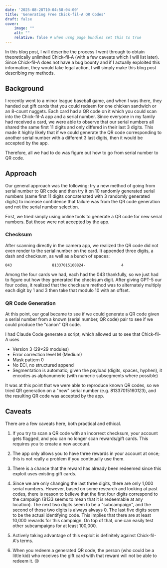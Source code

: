 ```yaml
---
date: '2025-08-28T10:04:58-04:00'
title: 'Generating Free Chick-fil-A QR Codes'
draft: false
cover:
    image: ""
    alt: ""
    relative: false # when usng page bundles set this to true
---
```


In this blog post, I will describe the process I went through to obtain theoretically unlimited Chick-fil-A (with a few caveats which I will list later). Since Chick-fil-A does not have a bug bounty and if I actually exploited this information, they would take legal action, I will simply make this blog post describing my methods.

## Background

I recently went to a minor league baseball game, and when I was there, they handed out gift cards that you could redeem for one chicken sandwich or an 8-count nuggets. Each card had a QR code on it which you could scan into the Chick-fil-A app and a serial number. Since everyone in my family had received a card, we were able to observe that our serial numbers all shared the same first 11 digits and only differed in their last 3 digits. This made it highly likely that if we could generate the QR code corresponding to another serial number with a different 3 last digits, then it would be accepted by the app.

Therefore, all we had to do was figure out how to go from serial number to QR code.

## Approach

Our general approach was the following: try a new method of going from serial number to QR code and then try it on 10 randomly generated serial numbers (same first 11 digits concatenated with 3 randomly generated digits) to increase confidence that failure was from the QR code generation and not the serial number selection.

First, we tried simply using online tools to generate a QR code for new serial numbers. But those were not accepted by the app.

### Checksum

After scanning directly in the camera app, we realized the QR code did not even render to the serial number on the card. It appended three digits, a dash and checksum, as well as a bunch of spaces:

```
043                  81337015160824-                4
```

Among the four cards we had, each had the 043 thankfully, so we just had to figure out how they generated the checksum digit. After giving GPT-5 our four codes, it realized that the checksum method was to alternately multiply each digit by 1 and 3 then take that modulo 10 with an offset.

### QR Code Generation

At this point, our goal became to see if we could generate a QR code given a serial number from a known (serial number, QR code) pair to see if we could produce the "canon" QR code.

I had Claude Code generate a script, which allowed us to see that Chick-fil-A uses

- Version 3 (29×29 modules)
- Error correction level M (Medium)
- Mask pattern 0
- No ECI, no structured append
- Segmentation is automatic; given the payload (digits, spaces, hyphen), it encodes as alphanumeric (with numeric subsegments where possible)

It was at this point that we were able to reproduce known QR codes, so we tried QR generation on a "new" serial number (e.g. 81337015160*123*), and the resulting QR code was accepted by the app.

## Caveats

There are a few caveats here, both practical and ethical.

1. If you try to scan a QR code with an incorrect checksum, your account gets flagged, and you can no longer scan rewards/gift cards. This requires you to create a new account.

2. The app only allows you to have three rewards in your account at once; this is not really a problem if you continually use them.

3. There is a chance that the reward has already been redeemed since this exploit uses existing gift cards.

4. Since we are only changing the last three digits, there are only 1,000 serial numbers. However, based on some research and looking at past codes, there is reason to believe that the first four digits correspond to the campaign (8133 seems to mean that it is redeemable at any location). The next two digits seem to be a "subcampaign", and the second of those two digits is always always 0. The last five digits seem to be the actual identifying code. This implies that there are at least 10,000 rewards for this campaign. On top of that, one can easily test other subcampaigns for at least 100,000.

5. Actively taking advantage of this exploit is definitely against Chick-fil-A's terms.

6. When you redeem a generated QR code, the person (who could be a little kid) who receives the gift card with that reward will not be able to redeem it. :cry: